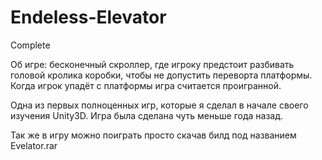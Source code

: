# Endeless-Elevator
Complete

Об игре: бесконечный скроллер, где игроку предстоит разбивать головой кролика коробки, чтобы не допустить переворта платформы. Когда игрок упадёт с платформы игра считается проигранной.

Одна из первых полноценных игр, которые я сделал в начале своего изучения Unity3D. Игра была сделана чуть меньше года назад.

Так же в игру можно поиграть просто скачав билд под названием Evelator.rar

